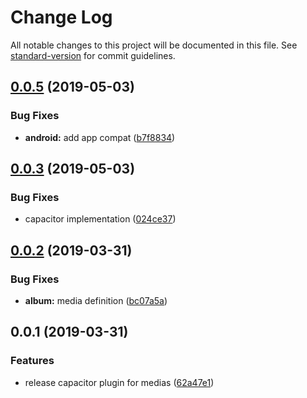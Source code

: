 # Change Log

All notable changes to this project will be documented in this file. See [standard-version](https://github.com/conventional-changelog/standard-version) for commit guidelines.

<a name="0.0.5"></a>
## [0.0.5](https://github.com/nikosdouvlis/cv-native-contacts-test/compare/v0.0.3...v0.0.5) (2019-05-03)


### Bug Fixes

* **android:** add app compat ([b7f8834](https://github.com/nikosdouvlis/cv-native-contacts-test/commit/b7f8834))



<a name="0.0.3"></a>
## [0.0.3](https://github.com/nikosdouvlis/cv-native-contacts-test/compare/v0.0.2...v0.0.3) (2019-05-03)


### Bug Fixes

* capacitor implementation ([024ce37](https://github.com/nikosdouvlis/cv-native-contacts-test/commit/024ce37))



<a name="0.0.2"></a>
## [0.0.2](https://github.com/nikosdouvlis/cv-native-contacts-test/compare/v0.0.1...v0.0.2) (2019-03-31)


### Bug Fixes

* **album:** media definition ([bc07a5a](https://github.com/nikosdouvlis/cv-native-contacts-test/commit/bc07a5a))



<a name="0.0.1"></a>
## 0.0.1 (2019-03-31)


### Features

* release capacitor plugin for medias ([62a47e1](https://github.com/nikosdouvlis/cv-native-contacts-test/commit/62a47e1))
